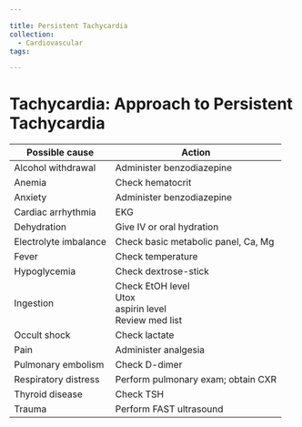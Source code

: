 ```yaml
---

title: Persistent Tachycardia
collection:
  - Cardiovascular
tags:

---
```


# Tachycardia: Approach to Persistent Tachycardia

|   **Possible cause**  |    **Action**                          |
|-----------------------|----------------------------------------|
| Alcohol withdrawal    | Administer benzodiazepine              |
| Anemia                | Check hematocrit                       |
| Anxiety               | Administer benzodiazepine              |
| Cardiac arrhythmia    | EKG                                    |
| Dehydration           | Give IV or oral hydration              |
| Electrolyte imbalance | Check basic metabolic panel, Ca, Mg    |
| Fever                 | Check temperature                      |
| Hypoglycemia          | Check dextrose-stick                   |
| Ingestion             | Check EtOH level<br>Utox<br>aspirin level<br>Review med list |
| Occult shock          | Check lactate                          |
| Pain                  | Administer analgesia                   |
| Pulmonary embolism    | Check D-dimer                          |
| Respiratory distress  | Perform pulmonary exam; obtain CXR     |
| Thyroid disease       | Check TSH                              |
| Trauma                | Perform FAST ultrasound                |
